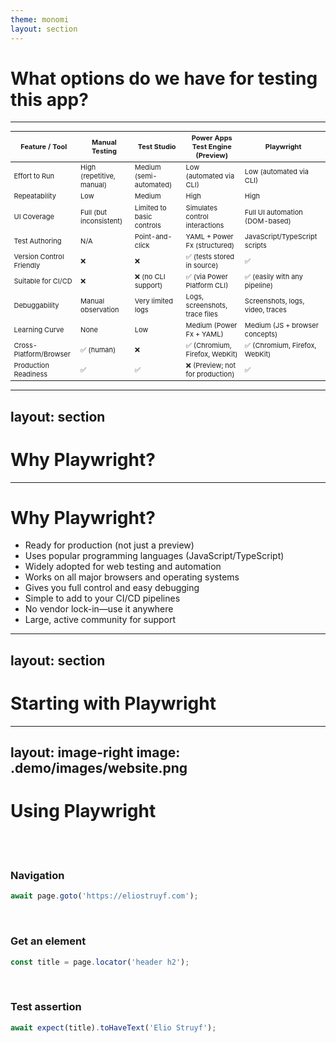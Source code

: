 ```yaml
---
theme: monomi
layout: section
---
```


# What options do we have for testing this app?

---

| Feature / Tool           | Manual Testing            | Test Studio               | Power Apps Test Engine (Preview) | Playwright                       |
| ------------------------ | ------------------------- | ------------------------- | -------------------------------- | -------------------------------- |
| Effort to Run            | High (repetitive, manual) | Medium (semi-automated)   | Low (automated via CLI)          | Low (automated via CLI)          |
| Repeatability            | Low                       | Medium                    | High                             | High                             |
| UI Coverage              | Full (but inconsistent)   | Limited to basic controls | Simulates control interactions   | Full UI automation (DOM-based)   |
| Test Authoring           | N/A                       | Point-and-click           | YAML + Power Fx (structured)     | JavaScript/TypeScript scripts    |
| Version Control Friendly | ❌                        | ❌                        | ✅ (tests stored in source)      | ✅                               |
| Suitable for CI/CD       | ❌                        | ❌ (no CLI support)       | ✅ (via Power Platform CLI)      | ✅ (easily with any pipeline)    |
| Debuggability            | Manual observation        | Very limited logs         | Logs, screenshots, trace files   | Screenshots, logs, video, traces |
| Learning Curve           | None                      | Low                       | Medium (Power Fx + YAML)         | Medium (JS + browser concepts)   |
| Cross-Platform/Browser   | ✅ (human)                | ❌                        | ✅ (Chromium, Firefox, WebKit)   | ✅ (Chromium, Firefox, WebKit)   |
| Production Readiness     | ✅                        | ✅                        | ❌ (Preview; not for production) | ✅                               |

<style>
  table {
    margin: 0 auto;
  }

  th, td {
    font-size: 11px;
  }
</style>

---
layout: section
---

# Why Playwright?

---

# Why Playwright?

- Ready for production (not just a preview)
- Uses popular programming languages (JavaScript/TypeScript)
- Widely adopted for web testing and automation
- Works on all major browsers and operating systems
- Gives you full control and easy debugging
- Simple to add to your CI/CD pipelines
- No vendor lock-in—use it anywhere
- Large, active community for support

---
layout: section
---

# Starting with Playwright

---
layout: image-right
image: .demo/images/website.png
---

# Using Playwright

<br />
<br />

### Navigation

```ts
await page.goto('https://eliostruyf.com');
```

<br />

### Get an element

```ts
const title = page.locator('header h2');
```

<br />

### Test assertion

```ts
await expect(title).toHaveText('Elio Struyf');
```

<dt-show clicks="1">

<dt-arrow
  x1="365"
  y1="390"
  x2="470"
  y2="25"
  line-color="#ff69b4"
  line-width="2"
  arrow-head="both">
</dt-arrow>

</dt-show>
